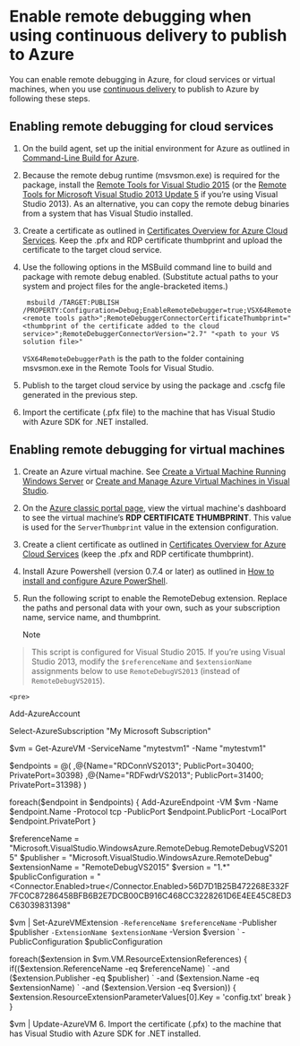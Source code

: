<properties
    pageTitle="Enable remote debugging with continuous delivery | Microsoft Azure"
    description="Learn how to enable remote debugging when using continuous delivery to deploy to Azure"
    services="cloud-services"
    documentationCenter=".net"
    authors="TomArcher"
    manager="douge"
    editor=""/>

<tags
    ms.service="cloud-services"
    ms.workload="infrastructure-services"
    ms.tgt_pltfrm="vm-multiple"
    ms.devlang="dotnet"
    ms.topic="article"
    ms.date="01/19/2016"
    ms.author="tarcher"/>

# Enable remote debugging when using continuous delivery to publish to Azure
You can enable remote debugging in Azure, for cloud services or virtual machines, when you use [continuous delivery](cloud-services-dotnet-continuous-delivery.md) to publish to Azure by following these steps.

## Enabling remote debugging for cloud services
1. On the build agent, set up the initial environment for Azure as outlined in [Command-Line Build for Azure](http://msdn.microsoft.com/library/hh535755.aspx).
2. Because the remote debug runtime (msvsmon.exe) is required for the package, install the [Remote Tools for Visual Studio 2015](http://www.microsoft.com/en-us/download/details.aspx?id=48155) (or the [Remote Tools for Microsoft Visual Studio 2013 Update 5](https://www.microsoft.com/en-us/download/details.aspx?id=48156) if you’re using Visual Studio 2013). As an alternative, you can copy the remote debug binaries from a system that has Visual Studio installed.
3. Create a certificate as outlined in [Certificates Overview for Azure Cloud Services](cloud-services-certs-create.md). Keep the .pfx and RDP certificate thumbprint and upload the certificate to the target cloud service.
4. Use the following options in the MSBuild command line to build and package with remote debug enabled. (Substitute actual paths to your system and project files for the angle-bracketed items.)

        msbuild /TARGET:PUBLISH /PROPERTY:Configuration=Debug;EnableRemoteDebugger=true;VSX64RemoteDebuggerPath="<remote tools path>";RemoteDebuggerConnectorCertificateThumbprint="<thumbprint of the certificate added to the cloud service>";RemoteDebuggerConnectorVersion="2.7" "<path to your VS solution file>"

    `VSX64RemoteDebuggerPath` is the path to the folder containing msvsmon.exe in the Remote Tools for Visual Studio.

5. Publish to the target cloud service by using the package and .cscfg file generated in the previous step.

6. Import the certificate (.pfx file) to the machine that has Visual Studio with Azure SDK for .NET installed.

## Enabling remote debugging for virtual machines
1. Create an Azure virtual machine. See [Create a Virtual Machine Running Windows Server](virtual-machines-windows-tutorial.md) or [Create and Manage Azure Virtual Machines in Visual Studio](vs-azure-tools-virtual-machines-create-manage.md).
2. On the [Azure classic portal page](http://go.microsoft.com/fwlink/p/?LinkID=269851), view the virtual machine's dashboard to see the virtual machine’s **RDP CERTIFICATE THUMBPRINT**. This value is used for the `ServerThumbprint` value in the extension configuration.
3. Create a client certificate as outlined in [Certificates Overview for Azure Cloud Services](cloud-services-certs-create.md) (keep the .pfx and RDP certificate thumbprint).
4. Install Azure Powershell (version 0.7.4 or later) as outlined in [How to install and configure Azure PowerShell](powershell-install-configure.md).
5. Run the following script to enable the RemoteDebug extension. Replace the paths and personal data with your own, such as your subscription name, service name, and thumbprint.

   > [!NOTE]
> This script is configured for Visual Studio 2015. If you’re using Visual Studio 2013, modify the `$referenceName` and `$extensionName` assignments below to use `RemoteDebugVS2013` (instead of `RemoteDebugVS2015`).
> 
> 
    <pre>
 Add-AzureAccount

 Select-AzureSubscription "My Microsoft Subscription"

 $vm = Get-AzureVM -ServiceName "mytestvm1" -Name "mytestvm1"

 $endpoints = @(
 ,@{Name="RDConnVS2013"; PublicPort=30400; PrivatePort=30398}
 ,@{Name="RDFwdrVS2013"; PublicPort=31400; PrivatePort=31398}
 )

 foreach($endpoint in $endpoints)
 {
 Add-AzureEndpoint -VM $vm -Name $endpoint.Name -Protocol tcp -PublicPort $endpoint.PublicPort -LocalPort $endpoint.PrivatePort
 }

 $referenceName = "Microsoft.VisualStudio.WindowsAzure.RemoteDebug.RemoteDebugVS2015"
 $publisher = "Microsoft.VisualStudio.WindowsAzure.RemoteDebug"
 $extensionName = "RemoteDebugVS2015"
 $version = "1.*"
 $publicConfiguration = "<PublicConfig><Connector.Enabled>true</Connector.Enabled><ClientThumbprint>56D7D1B25B472268E332F7FC0C87286458BFB6B2</ClientThumbprint><ServerThumbprint>E7DCB00CB916C468CC3228261D6E4EE45C8ED3C6</ServerThumbprint><ConnectorPort>30398</ConnectorPort><ForwarderPort>31398</ForwarderPort></PublicConfig>"

 $vm | Set-AzureVMExtension `
 -ReferenceName $referenceName `
 -Publisher $publisher `
 -ExtensionName $extensionName `
 -Version $version `
 -PublicConfiguration $publicConfiguration

 foreach($extension in $vm.VM.ResourceExtensionReferences)
 {
 if(($extension.ReferenceName -eq $referenceName) `
 -and ($extension.Publisher -eq $publisher) `
 -and ($extension.Name -eq $extensionName) `
 -and ($extension.Version -eq $version))
 {
 $extension.ResourceExtensionParameterValues[0].Key = 'config.txt'
 break
 }
 }

 $vm | Update-AzureVM
 </pre>
6. Import the certificate (.pfx) to the machine that has Visual Studio with Azure SDK for .NET installed.


